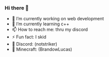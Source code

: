### Hi there 👋

- 🔭 I’m currently working on web development
- 🌱 I’m currently learning c++
- 📫 How to reach me: thru my discord
- ⚡ Fun fact: I skid
- 💬 Discord: (notstriker)
- 🧱 Minecraft: (BrandowLucas)
